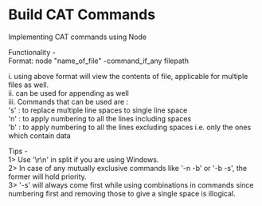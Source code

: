 # Build CAT Commands
Implementing CAT commands using Node


Functionality -
<br>Format: node "name_of_file" -command_if_any filepath

i. using above format will view the contents of file, applicable for multiple files as well.
<br>ii. can be used for appending as well
<br>iii. Commands that can be used are :
	<br>'s' : to replace multiple line spaces to single line space
	<br>'n' : to apply numbering to all the lines including spaces
	<br>'b' : to apply numbering to all the lines excluding spaces i.e. only the ones which contain data

Tips -
<br>1> Use '\r\n' in split if you are using Windows.
<br>2> In case of any mutually exclusive commands like '-n -b' or '-b -s', the former will hold priority.
<br>3> '-s' will always come first while using combinations in commands since numbering first and removing those to give a single space is illogical.

